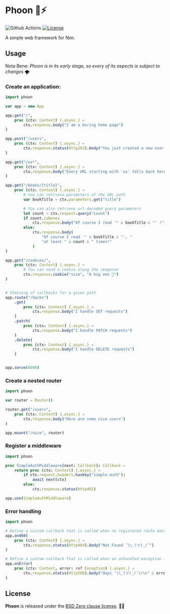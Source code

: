 
# Phoon 🐇⚡

![Github Actions](https://github.com/ducdetronquito/phoon/workflows/Github%20Actions/badge.svg) [![License](https://img.shields.io/badge/License-BSD%200--Clause-ff69b4.svg)](https://github.com/ducdetronquito/h11#license)


A simple web framework for Nim.

## Usage

Nota Bene: *Phoon is in its early stage, so every of its aspects is subject to changes* 🌪️

### Create an application:

```nim
import phoon

var app = new App

app.get("/",
    proc (ctx: Context) {.async.} =
        ctx.response.body("I am a boring home page")
)

app.post("/users",
    proc (ctx: Context) {.async.} =
        ctx.response.status(Http201).body("You just created a new user !")
)

app.get("/us*",
    proc (ctx: Context) {.async.} =
        ctx.response.body("Every URL starting with 'us' falls back here.")
)

app.get("/books/{title}",
    proc (ctx: Context) {.async.} =
        # You can retrieve parameters of the URL path
        var bookTitle = ctx.parameters.get("title")

        # You can also retrieve url-decoded query parameters
        let count = ctx.request.query("count")
        if count.isNone:
            ctx.response.body("Of course I read '" & bookTitle & "' !")
        else:
            ctx.response.body(
                "Of course I read '" & bookTitle & "', "
                "at least " & count & " times!"
            )
)

app.get("/cookies/",
    proc (ctx: Context) {.async.} =
        # You can send a cookie along the response
        ctx.response.cookie("size", "A big one 🍪")
)


# Chaining of callbacks for a given path
app.route("/hacks")
    .get(
        proc (ctx: Context) {.async.} =
            ctx.response.body("I handle GET requests")
    )
    .patch(
        proc (ctx: Context) {.async.} =
            ctx.response.body("I handle PATCH requests")
    )
    .delete(
        proc (ctx: Context) {.async.} =
            ctx.response.body("I handle DELETE requests")
    )


app.serve(8080)
```

### Create a nested router

```nim
import phoon

var router = Router()

router.get("/users",
    proc (ctx: Context) {.async.} =
        ctx.response.body("Here are some nice users")
)

app.mount("/nice", router)
```

### Register a middleware

```nim
import phoon

proc SimpleAuthMiddleware(next: Callback): Callback =
    return proc (ctx: Context) {.async.} =
        if ctx.request.headers.hasKey("simple-auth"):
            await next(ctx)
        else:
            ctx.response.status(Http401)

app.use(SimpleAuthMiddleware)
```


### Error handling

```nim
import phoon

# Define a custom callback that is called when no registered route matched the incoming request path.
app.on404(
    proc (ctx: Context) {.async.} =
        ctx.response.status(Http404).body("Not Found ¯\\_(ツ)_/¯")
)

# Define a custom callback that is called when an unhandled exception is raised within your code.
app.onError(
    proc (ctx: Context, error: ref Exception) {.async.} =
        ctx.response.status(Http500).body("Oops ¯\\_(ツ)_/¯\r\n" & error.msg)
)
```

## License

**Phoon** is released under the [BSD Zero clause license](https://choosealicense.com/licenses/0bsd/). 🎉🍻

